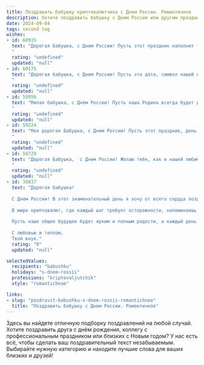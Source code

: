 ```yaml
---
title: Поздравить бабушку криптовалютчика с Днем России. Романтичное
description: Хотите поздравить бабушку с Днем России или другим праздником? Наш ИИ создаст незабываемое поздравление, а вы обязательно выделитесь среди других.  
date: 2024-09-04
tags: second tag
wishes:
- id: 60935
  text: "Дорогая Бабушка, с Днем России! Пусть этот праздник наполнит твою жизнь теплом, любовью и чувством глубокой гордости за нашу великую страну. Пусть твоя душа всегда остаётся молодой и такой же прекрасной, как наша Россия.
  "
  rating: "undefined"
  updated: "null"
- id: 60175
  text: "Дорогая бабушка, с Днем России! Пусть эта дата, символ нашей великой страны, напоминает нам о вечных ценностях: любви, дружбе, чести и свободе. Пусть ваша жизнь будет наполнена радостными мгновениями, а сердце всегда греет теплота родных. И пусть криптовалюты приносят вам удачу, как символ процветающего будущего!
  "
  rating: "undefined"
  updated: "null"
- id: 59956
  text: "Милая бабушка, с Днём России! Пусть наша Родина всегда будет для тебя источником любви, силы и вдохновения. Пусть этот праздник станет символом твоего непоколебимого духа,  а любовь к Отечеству —  неиссякаемым источником радости и счастья.
  "
  rating: "undefined"
  updated: "null"
- id: 59224
  text: "Моя дорогая Бабушка, с Днем России! Пусть этот праздник, день нашей свободы и единства, подарит тебе столько же тепла и любви, сколько ты даришь нам всю свою жизнь. Пусть твоя душа, как и наша страна, будет полна гордости и надежды на светлое будущее.
  "
  rating: "undefined"
  updated: "null"
- id: 58729
  text: "Дорогая Бабушка,  с Днем России! Желаю тебе, как и нашей любимой стране, процветания, радости и мирного неба над головой. Пусть в твоей жизни всегда царит любовь и тепло, пусть каждый день будет наполнен счастьем и прекрасными мгновениями, как наша любимая Россия – великой историей и богатой культурой!
  "
  rating: "undefined"
  updated: "null"
- id: 38837
  text: "Дорогая бабушка!
  
  С Днем России! В этот знаменательный день я хочу от всего сердца поздравить тебя и выразить свою безмерную любовь и глубокое уважение. Ты — наша крепость и опора, человек, который вдохновляет своей мудростью и теплом.
  
  В мире криптовалют, где каждый шаг требует осторожности, напоминаешь ты мне о надежных ценностях и истинах, которые нельзя подменить. Так же, как и в криптовалютах, в жизни главное — находить смысл и стремиться к стабильности. А ты всегда была нашим золотым активом, дарящим любовь и поддержку!
  
  Пусть наше общее будущее будет ярким и полным радости, а каждый день приносит новые возможности для счастья и вдохновения. Желаю тебе здоровья, энергии и ярких моментов, которые согревают душу, ведь ты — мой главный капитал.
  
  С любовью и теплом,
  Твой внук."
  rating: "0"
  updated: "null"

selectedValues:
  recipients: "babushku"
  holidays: "s-dnem-rossii"
  professions: "kriptovaljutchik"
  style: "romantichnoe"

links:
- slug: "pozdravit-babushku-s-dnem-rossii-romantichnoe"
  title: "Поздравить бабушку с Днем России. Романтичное"
---
```


Здесь вы найдете отличную подборку поздравлений на любой случай. 
Хотите поздравить друга с днём рождения, коллегу с профессиональным праздником или близких с Новым годом? У нас есть всё, чтобы сделать ваш поздравительный текст незабываемым. Выбирайте нужную категорию и находите лучшие слова для ваших близких и друзей!
